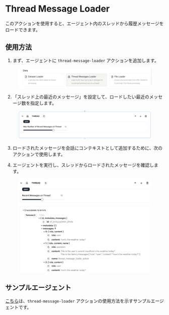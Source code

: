 # Thread Message Loader

このアクションを使用すると、エージェント内のスレッドから履歴メッセージをロードできます。

## 使用方法

1. まず、エージェントに `thread-message-loader` アクションを追加します。

<figure>
  <img src="../../../../images/thread-1.png" />
</figure>

2. 「スレッド上の最近のメッセージ」を設定して、ロードしたい最近のメッセージ数を指定します。

<figure>
  <img src="../../../../images/thread-2.png" />
</figure>

3. ロードされたメッセージを会話にコンテキストとして追加するために、次のアクションで使用します。

4. エージェントを実行し、スレッドからロードされたメッセージを確認します。

<figure>
  <img src="../../../../images/thread-3.png" />
</figure>

## サンプルエージェント

[こちら](https://rebyte.ai/p/21b2295005587a5375d8/callable/c6b378f9c462ebbe60a8/editor)は、`thread-message-loader` アクションの使用方法を示すサンプルエージェントです。
